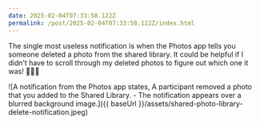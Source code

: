 ```yaml
---
date: 2025-02-04T07:33:58.122Z
permalink: /post/2025-02-04T07:33:58.122Z/index.html
---
```


The single most useless notification is when the Photos app tells you someone deleted a photo from the shared library. It could be helpful if I didn’t have to scroll through my deleted photos to figure out which one it was! 🤦🏼‍♂️

![A notification from the Photos app states, A participant removed a photo that you added to the Shared Library. - The notification appears over a blurred background image.]({{ baseUrl }}/assets/shared-photo-library-delete-notification.jpeg)